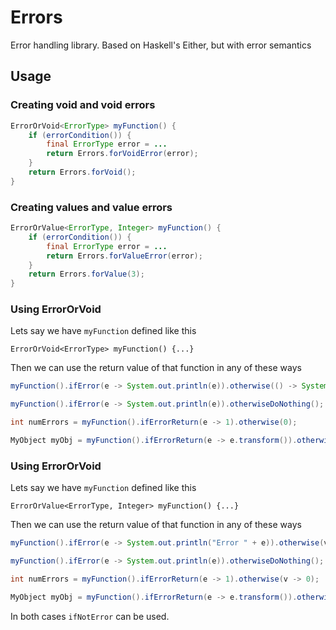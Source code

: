 # Errors
Error handling library. Based on Haskell's Either, but with error semantics

## Usage

### Creating void and void errors

```java
ErrorOrVoid<ErrorType> myFunction() {
    if (errorCondition()) {
        final ErrorType error = ...
        return Errors.forVoidError(error);
    }
    return Errors.forVoid();
}
```

### Creating values and value errors

```java
ErrorOrValue<ErrorType, Integer> myFunction() {
    if (errorCondition()) {
        final ErrorType error = ...
        return Errors.forValueError(error);
    }
    return Errors.forValue(3);
}
````

### Using ErrorOrVoid

Lets say we have `myFunction` defined like this

    ErrorOrVoid<ErrorType> myFunction() {...}

Then we can use the return value of that function in any of these ways

```java
myFunction().ifError(e -> System.out.println(e)).otherwise(() -> System.out.println("No error!");
```

```java
myFunction().ifError(e -> System.out.println(e)).otherwiseDoNothing();
```

```java
int numErrors = myFunction().ifErrorReturn(e -> 1).otherwise(0);
```

```java
MyObject myObj = myFunction().ifErrorReturn(e -> e.transform()).otherwiseReturnNull();
```

### Using ErrorOrVoid

Lets say we have `myFunction` defined like this

    ErrorOrValue<ErrorType, Integer> myFunction() {...}

Then we can use the return value of that function in any of these ways

```java
myFunction().ifError(e -> System.out.println("Error " + e)).otherwise(v -> System.out.println("Returned value " + v);
```

```java
myFunction().ifError(e -> System.out.println(e)).otherwiseDoNothing();
```

```java
int numErrors = myFunction().ifErrorReturn(e -> 1).otherwise(v -> 0);
```

```java
MyObject myObj = myFunction().ifErrorReturn(e -> e.transform()).otherwiseReturnNull();
```

In both cases `ifNotError` can be used.
